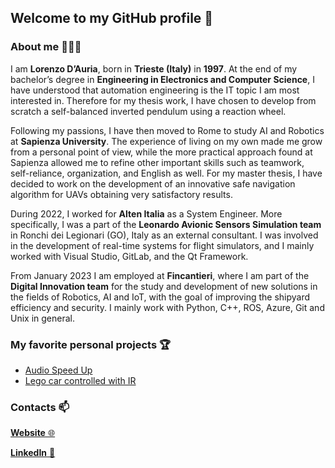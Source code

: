 ## Welcome to my GitHub profile 👋

### About me 👨🏻‍💻

I am **Lorenzo D’Auria**, born in **Trieste (Italy)** in **1997**. At the end of my bachelor’s degree in **Engineering in Electronics and Computer Science**, I have understood that automation engineering is the IT topic I am most interested in. Therefore for my thesis work, I have chosen to develop from scratch a self-balanced inverted pendulum using a reaction wheel.

Following my passions, I have then moved to Rome to study AI and Robotics at **Sapienza University**. The experience of living on my own made me grow from a personal point of view, while the more practical approach found at Sapienza allowed me to refine other important skills such as teamwork, self-reliance, organization, and English as well. For my master thesis, I have decided to work on the development of an innovative safe navigation algorithm for UAVs obtaining very satisfactory results.

During 2022, I worked for **Alten Italia** as a System Engineer. More specifically, I was a part of the **Leonardo Avionic Sensors Simulation team** in Ronchi dei Legionari (GO), Italy as an external consultant. I was involved in the development of real-time systems for flight simulators, and I mainly worked with Visual Studio, GitLab, and the Qt Framework.

From January 2023 I am employed at **Fincantieri**, where I am part of the **Digital Innovation team** for the study and development of new solutions in the fields of Robotics, AI and IoT, with the goal of improving the shipyard efficiency and security. I mainly work with Python, C++, ROS, Azure, Git and Unix in general.

### My favorite personal projects 🏆

- [Audio Speed Up](https://github.com/lodauria/AudioSpeedUp)
- [Lego car controlled with IR](https://github.com/lodauria/IRCar_Lego_Arduino)

### Contacts 📫

[**Website** 🌐](https://lodauria.github.io)

[**LinkedIn** 👔](https://www.linkedin.com/in/lorenzodauria/)
